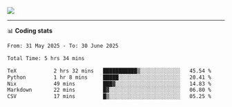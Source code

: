 <picture>
  <source
  srcset="https://github-readme-stats.vercel.app/api?username=sant0s12&show_icons=true&theme=dark"
  media="(prefers-color-scheme: dark)"
  />
  <source
  srcset="https://github-readme-stats.vercel.app/api?username=sant0s12&show_icons=true"
  media="(prefers-color-scheme: light)"
  />
  <img src="https://github-readme-stats.vercel.app/api?username=sant0s12&show_icons=true" />
</picture>

---

📊 **Coding stats**

<!--START_SECTION:waka-->

```txt
From: 31 May 2025 - To: 30 June 2025

Total Time: 5 hrs 34 mins

TeX            2 hrs 32 mins   ███████████▒░░░░░░░░░░░░░   45.54 %
Python         1 hr 8 mins     █████░░░░░░░░░░░░░░░░░░░░   20.41 %
Nix            49 mins         ███▓░░░░░░░░░░░░░░░░░░░░░   14.83 %
Markdown       22 mins         █▓░░░░░░░░░░░░░░░░░░░░░░░   06.80 %
CSV            17 mins         █▒░░░░░░░░░░░░░░░░░░░░░░░   05.25 %
```

<!--END_SECTION:waka-->
